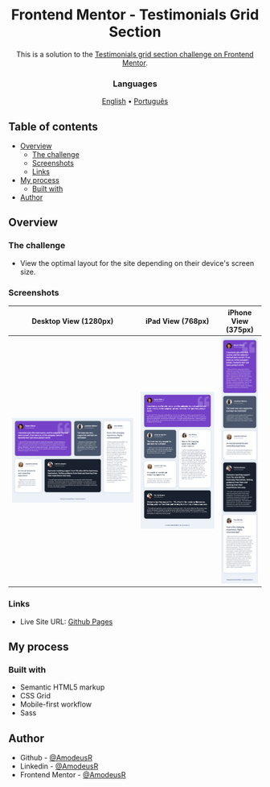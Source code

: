 <!-- markdownlint-disable MD033 -->
<h1 align="center">Frontend Mentor - Testimonials Grid Section</h1>

<p align="center">This is a solution to the <a href="https://www.frontendmentor.io/challenges/testimonials-grid-section-Nnw6J7Un7">Testimonials grid section challenge on Frontend Mentor</a>.</p>

<h3 align="center">Languages</h3>
<p align="center">
  <a href="#">English</a> • <a href="./lang/README.pt-br.md">Português</a>
</p>
<!-- markdownlint-enable MD033 -->

## Table of contents

- [Overview](#overview)
  - [The challenge](#the-challenge)
  - [Screenshots](#screenshots)
  - [Links](#links)
- [My process](#my-process)
  - [Built with](#built-with)
- [Author](#author)

## Overview

### The challenge

- View the optimal layout for the site depending on their device's screen size.

### Screenshots

| Desktop View (1280px) | iPad View (768px) | iPhone View (375px) |
|-------|-------|-------|
|![Desktop View (1280px)](./page-models/desktop.png)|![iPad View (768px)](./page-models/ipad.png)|![iPhone View (375px)](./page-models/mobile-iphone.png)|

### Links

- Live Site URL: [Github Pages](https://amodeusr.github.io/FM--testimonials-grid-section/)

## My process

### Built with

- Semantic HTML5 markup
- CSS Grid
- Mobile-first workflow
- Sass

## Author

- Github - [@AmodeusR](https://github.com/amodeusr)
- Linkedin - [@AmodeusR](https://www.linkedin.com/in/AmodeusR)
- Frontend Mentor - [@AmodeusR](https://www.frontendmentor.io/profile/AmodeusR)

